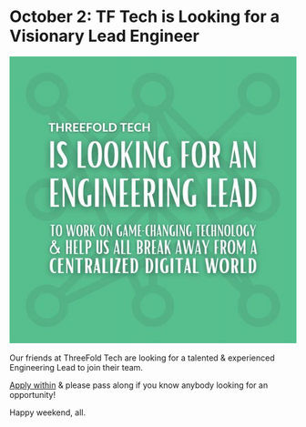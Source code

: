 # October 2: TF Tech is Looking for a Visionary Lead Engineer

![](img/tftechengineer.jpg)

Our friends at ThreeFold Tech are looking for a talented & experienced Engineering Lead to join their team.

[Apply within](https://be.indeed.com/viewjob?jk=c555fc9e70c05542&from=tp-serp&tk=1ejl1nso9stat800) & please pass along if you know anybody looking for an opportunity!

Happy weekend, all.